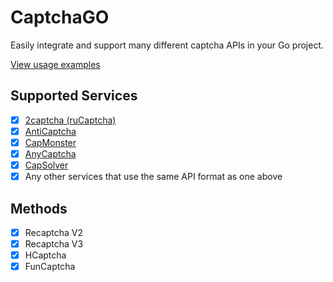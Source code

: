 # CaptchaGO
Easily integrate and support many different captcha APIs in your Go project.

[View usage examples]("examples")

## Supported Services
- [x] [2captcha (ruCaptcha)](https://2captcha.com)
- [x] [AntiCaptcha](https://anti-captcha.com)
- [x] [CapMonster](https://capmonster.cloud)
- [x] [AnyCaptcha](https://anycaptcha.com)
- [x] [CapSolver](https://capsolver.com)
- [x] Any other services that use the same API format as one above

## Methods
- [x] Recaptcha V2
- [x] Recaptcha V3
- [x] HCaptcha
- [x] FunCaptcha
